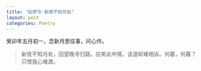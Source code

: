 ```yaml
---
title: "如梦令·新夜不知月处"
layout: post
categories: Poetry
---
```


癸卯年五月初一，念新月思往事，问心作。

>新夜不知月处，回望晚寻归路。应笑此中情，该道却难相诉。何暮，何暮？只恨我心难渡。